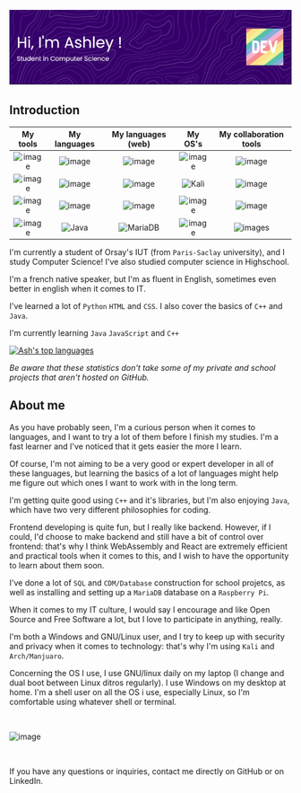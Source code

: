 ![title](./banner.png)

## Introduction

| My tools      | My languages  | My languages (web) | My OS's       | My collaboration tools |
| :--------------: | :--------------: | :----------------: | :----------------: | :--------------------: |
| ![image](https://img.shields.io/badge/MDN_Web_Docs-black?style=for-the-badge&logo=mdnwebdocs&logoColor=white)  | ![image](https://img.shields.io/badge/C%2B%2B-00599C?style=for-the-badge&logo=c%2B%2B&logoColor=white) | ![image](https://img.shields.io/badge/HTML5-E34F26?style=for-the-badge&logo=html5&logoColor=white) | ![image](https://img.shields.io/badge/Debian-A81D33?style=for-the-badge&logo=debian&logoColor=white) | ![image](https://img.shields.io/badge/GitHub-100000?style=for-the-badge&logo=github&logoColor=white) |
| ![image](https://img.shields.io/badge/CMake-064F8C?style=for-the-badge&logo=cmake&logoColor=white)  | ![image](https://img.shields.io/badge/Shell_Script-121011?style=for-the-badge&logo=gnu-bash&logoColor=white) | ![image](https://img.shields.io/badge/CSS3-1572B6?style=for-the-badge&logo=css3&logoColor=white) | ![Kali](https://img.shields.io/badge/Kali-268BEE?style=for-the-badge&logo=kalilinux&logoColor=white) | ![image](https://img.shields.io/badge/GitLab-330F63?style=for-the-badge&logo=gitlab&logoColor=white) |
| ![image](https://img.shields.io/badge/VSCode-0078D4?style=for-the-badge&logo=visual%20studio%20code&logoColor=white) | ![image](https://img.shields.io/badge/Python-FFD43B?style=for-the-badge&logo=python&logoColor=blue) | ![image](https://img.shields.io/badge/JavaScript-323330?style=for-the-badge&logo=javascript&logoColor=F7DF1E) | ![image](https://img.shields.io/badge/Windows-0078D6?style=for-the-badge&logo=windows&logoColor=white) | ![image](https://img.shields.io/badge/GIT-E44C30?style=for-the-badge&logo=git&logoColor=white) |
| ![image](https://img.shields.io/badge/prettier-1A2C34?style=for-the-badge&logo=prettier&logoColor=F7BA3E) | ![Java](https://img.shields.io/badge/java-%23ED8B00.svg?style=for-the-badge&logo=openjdk&logoColor=white) | ![MariaDB](https://img.shields.io/badge/MariaDB-003545?style=for-the-badge&logo=mariadb&logoColor=white) | ![image](https://img.shields.io/badge/Raspberry%20Pi-A22846?style=for-the-badge&logo=Raspberry%20Pi&logoColor=white) | ![images](https://img.shields.io/badge/Markdown-000000?style=for-the-badge&logo=markdown&logoColor=white) |

I'm currently a student of Orsay's IUT (from ```Paris-Saclay``` university), and I study Computer Science! I've also studied computer science in Highschool.

I'm a french native speaker, but I'm as fluent in English, sometimes even better in english when it comes to IT.

I've learned a lot of ```Python``` ```HTML``` and ```CSS```. I also cover the basics of ```C++``` and ```Java```.

I'm currently learning ```Java``` ```JavaScript``` and  ```C++```

[![Ash's top languages](https://github-readme-stats.vercel.app/api/top-langs/?username=sillyash&theme=blue-green)](https://github.com/sillyash/github-readme-stats)

*Be aware that these statistics don't take some of my private and school projects that aren't hosted on GitHub.*


## About me

As you have probably seen, I'm a curious person when it comes to languages, and I want to try a lot of them before I finish my studies. I'm a fast learner and I've noticed that it gets easier the more I learn.

Of course, I'm not aiming to be a very good or expert developer in all of these languages, but learning the basics of a lot of languages might help me figure out which ones I want to work with in the long term.

I'm getting quite good using ```C++``` and it's libraries, but I'm also enjoying ```Java```, which have two very different philosophies for coding.

Frontend developing is quite fun, but I really like backend. However, if I could, I'd choose to make backend and still have a bit of control over frontend: that's why I think WebAssembly and React are extremely efficient and practical tools when it comes to this, and I wish to have the opportunity to learn about them soon.

I've done a lot of ```SQL``` and ```CDM/Database``` construction for school projetcs, as well as installing and setting up a ```MariaDB``` database on a ```Raspberry Pi```.

When it comes to my IT culture, I would say I encourage and like Open Source and Free Software a lot, but I love to participate in anything, really.

I'm both a Windows and GNU/Linux user, and I try to keep up with security and privacy when it comes to technology: that's why I'm using ```Kali``` and ```Arch/Manjuaro```.

Concerning the OS I use, I use GNU/linux daily on my laptop (I change and dual boot between Linux ditros regularly). I use Windows on my desktop at home. I'm a shell user on all the OS i use, especially Linux, so I'm comfortable using whatever shell or terminal.

<br>

![image](https://github-profile-summary-cards.vercel.app/api/cards/profile-details?username=sillyash)

<br>

If you have any questions or inquiries, contact me directly on GitHub or on LinkedIn.
